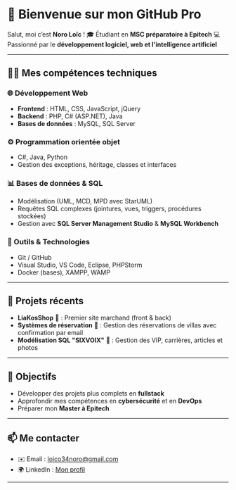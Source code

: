 # 👋 Bienvenue sur mon GitHub Pro

Salut, moi c’est **Noro Loïc** !
🎓 Étudiant en **MSC préparatoire à Epitech**
💻 Passionné par le **développement logiciel, web et l'intelligence artificiel**

---

## 🧑‍💻 Mes compétences techniques

### 🌐 Développement Web

* **Frontend** : HTML, CSS, JavaScript, jQuery
* **Backend** : PHP, C# (ASP.NET), Java
* **Bases de données** : MySQL, SQL Server

### ⚙️ Programmation orientée objet

* C#, Java, Python
* Gestion des exceptions, héritage, classes et interfaces

### 📊 Bases de données & SQL

* Modélisation (UML, MCD, MPD avec StarUML)
* Requêtes SQL complexes (jointures, vues, triggers, procédures stockées)
* Gestion avec **SQL Server Management Studio** & **MySQL Workbench**

### 🔧 Outils & Technologies

* Git / GitHub
* Visual Studio, VS Code, Eclipse, PHPStorm
* Docker (bases), XAMPP, WAMP

---

## 🚀 Projets récents

* **LiaKosShop** 🍰 : Premier site marchand (front & back)
* **Systèmes de réservation** 🏡 : Gestion des réservations de villas avec confirmation par email
* **Modélisation SQL "SIXVOIX"** 📰 : Gestion des VIP, carrières, articles et photos

---

## 🎯 Objectifs

* Développer des projets plus complets en **fullstack**
* Approfondir mes compétences en **cybersécurité** et en **DevOps**
* Préparer mon **Master à Epitech**

---

## 📫 Me contacter

* ✉️ Email : [loico34noro@gmail.com](mailto:loico34noro@gmail.com)
* 🌍 LinkedIn : [Mon profil](https://www.linkedin.com/in/loïc-noro-37290933a)

---


